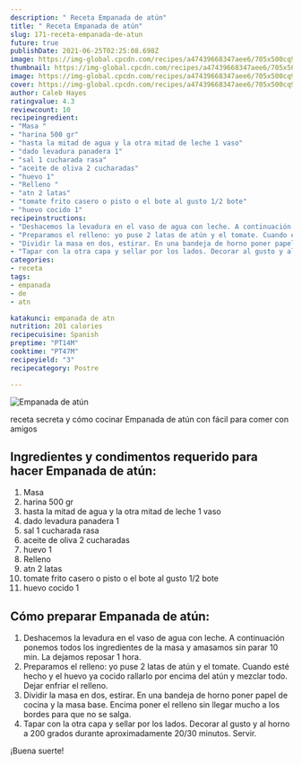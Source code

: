 ```yaml
---
description: " Receta Empanada de atún"
title: " Receta Empanada de atún"
slug: 171-receta-empanada-de-atun
future: true
publishDate: 2021-06-25T02:25:08.698Z
image: https://img-global.cpcdn.com/recipes/a47439668347aee6/705x500cq90/empanada-de-atun-foto-principal.jpg
thumbnail: https://img-global.cpcdn.com/recipes/a47439668347aee6/705x500cq90/empanada-de-atun-foto-principal.jpg
image: https://img-global.cpcdn.com/recipes/a47439668347aee6/705x500cq90/empanada-de-atun-foto-principal.jpg
cover: https://img-global.cpcdn.com/recipes/a47439668347aee6/705x500cq90/empanada-de-atun-foto-principal.jpg
author: Caleb Hayes
ratingvalue: 4.3
reviewcount: 10
recipeingredient:
- "Masa "
- "harina 500 gr"
- "hasta la mitad de agua y la otra mitad de leche 1 vaso"
- "dado levadura panadera 1"
- "sal 1 cucharada rasa"
- "aceite de oliva 2 cucharadas"
- "huevo 1"
- "Relleno "
- "atn 2 latas"
- "tomate frito casero o pisto o el bote al gusto 1/2 bote"
- "huevo cocido 1"
recipeinstructions:
- "Deshacemos la levadura en el vaso de agua con leche. A continuación ponemos todos los ingredientes de la masa y amasamos sin parar 10 min. La dejamos reposar 1 hora."
- "Preparamos el relleno: yo puse 2 latas de atún y el tomate. Cuando esté hecho y el huevo ya cocido rallarlo por encima del atún y mezclar todo. Dejar enfriar el relleno."
- "Dividir la masa en dos, estirar. En una bandeja de horno poner papel de cocina y la masa base. Encima poner el relleno sin llegar mucho a los bordes para que no se salga."
- "Tapar con la otra capa y sellar por los lados. Decorar al gusto y al horno a 200 grados durante aproximadamente 20/30 minutos. Servir."
categories:
- receta
tags:
- empanada
- de
- atn

katakunci: empanada de atn 
nutrition: 201 calories
recipecuisine: Spanish
preptime: "PT14M"
cooktime: "PT47M"
recipeyield: "3"
recipecategory: Postre

---
```



![Empanada de atún](https://img-global.cpcdn.com/recipes/a47439668347aee6/705x500cq90/empanada-de-atun-foto-principal.jpg)

receta secreta y cómo cocinar Empanada de atún con fácil para comer con amigos

<!--inarticleads1-->

## Ingredientes y condimentos requerido para hacer Empanada de atún:

1. Masa 
1. harina 500 gr
1. hasta la mitad de agua y la otra mitad de leche 1 vaso
1. dado levadura panadera 1
1. sal 1 cucharada rasa
1. aceite de oliva 2 cucharadas
1. huevo 1
1. Relleno 
1. atn 2 latas
1. tomate frito casero o pisto o el bote al gusto 1/2 bote
1. huevo cocido 1



<!--inarticleads2-->

## Cómo preparar Empanada de atún:

1. Deshacemos la levadura en el vaso de agua con leche. A continuación ponemos todos los ingredientes de la masa y amasamos sin parar 10 min. La dejamos reposar 1 hora.
1. Preparamos el relleno: yo puse 2 latas de atún y el tomate. Cuando esté hecho y el huevo ya cocido rallarlo por encima del atún y mezclar todo. Dejar enfriar el relleno.
1. Dividir la masa en dos, estirar. En una bandeja de horno poner papel de cocina y la masa base. Encima poner el relleno sin llegar mucho a los bordes para que no se salga.
1. Tapar con la otra capa y sellar por los lados. Decorar al gusto y al horno a 200 grados durante aproximadamente 20/30 minutos. Servir.



¡Buena suerte!

